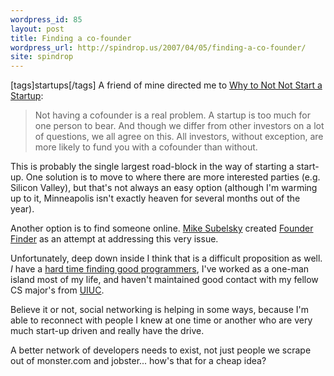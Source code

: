 ```yaml
---
wordpress_id: 85
layout: post
title: Finding a co-founder
wordpress_url: http://spindrop.us/2007/04/05/finding-a-co-founder/
site: spindrop
---
```

[tags]startups[/tags]
A friend of mine directed me to [Why to Not Not Start a Startup][not]:


> Not having a cofounder is a real problem. A startup is too much for one person to bear. And though we differ from other investors on a lot of questions, we all agree on this. All investors, without exception, are more likely to fund you with a cofounder than without.

This is probably the single largest road-block in the way of starting a start-up.  One solution is to move to where there are more interested parties (e.g. Silicon Valley), but that's not always an easy option (although I'm warming up to it, Minneapolis isn't exactly heaven for several months out of the year).

Another option is to find someone online.  [Mike Subelsky](http://www.subelsky.com/2007/03/first-web-app-launch_10.html) created [Founder Finder](http://www.founderfinder.com/) as an attempt at addressing this very issue.  

Unfortunately, deep down inside I think that is a difficult proposition as well.  *I* have a [hard time finding good programmers](http://spindrop.us/2007/03/01/how-do-you-find-good-programmers/), I've worked as a one-man island most of my life, and haven't maintained good contact with my fellow CS major's from [UIUC](http://uiuc.edu/).

Believe it or not, social networking is helping in some ways, because I'm able to reconnect with people I knew at one time or another who are very much start-up driven and really have the drive.

A better network of developers needs to exist, not just people we scrape out of monster.com and jobster... how's that for a cheap idea?

[not]: http://www.paulgraham.com/notnot.html
